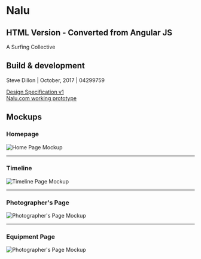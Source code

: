 # Nalu
## HTML Version - Converted from Angular JS
A Surfing Collective

## Build & development

Steve Dillon | October, 2017 | 04299759

[Design Specification v1](https://github.com/SDillon001/nalu/blob/master/Dillon_FinalSpec_Nalu.com.pdf)<br>
[Nalu.com working prototype](http://nalu.stevedillon.net/)

## Mockups

### Homepage

![Home Page Mockup](https://user-images.githubusercontent.com/14265710/32986838-83eec0c8-cc8f-11e7-9a14-cb6e8c153d3e.png)

<hr>

### Timeline

![Timeline Page Mockup](https://user-images.githubusercontent.com/14265710/32986839-885ab518-cc8f-11e7-8644-8c50356a7ddf.png)

<hr>

### Photographer's Page

![Photographer's Page Mockup](https://user-images.githubusercontent.com/14265710/32986840-8af88e4e-cc8f-11e7-8d99-03c44b9634c0.png)

<hr>

### Equipment Page

![Photographer's Page Mockup](https://user-images.githubusercontent.com/14265710/32986841-8dcb50f2-cc8f-11e7-9f82-327eed6b0132.png)
